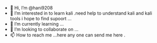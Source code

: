 - 👋 Hi, I’m @hani9208
- 👀 I’m interested in to learn kali .need help to understand kali and kali tools i hope to find supoort ...
- 🌱 I’m currently learning ...
- 💞️ I’m looking to collaborate on ...
- 📫 How to reach me ...here  any one can send me here .

<!---
hani9208/hani9208 is a ✨ special ✨ repository because its `README.md` (this file) appears on your GitHub profile.
You can click the Preview link to take a look at your changes.
--->
